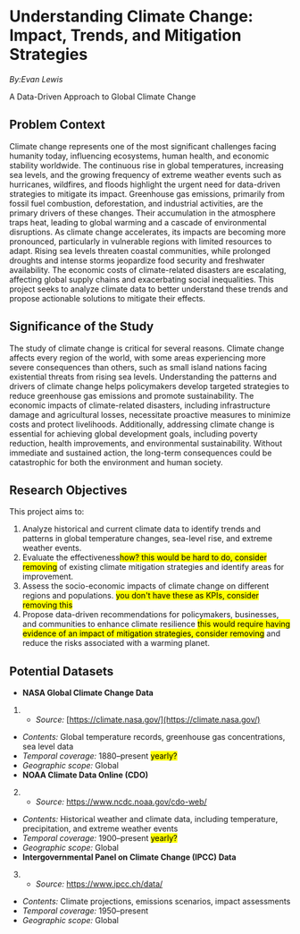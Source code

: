 # **Understanding Climate Change: Impact, Trends, and Mitigation Strategies**

*By:Evan Lewis*

A Data-Driven Approach to Global Climate Change

## **Problem Context**

Climate change represents one of the most significant challenges facing humanity today, influencing ecosystems, human health, and economic stability worldwide. The continuous rise in global temperatures, increasing sea levels, and the growing frequency of extreme weather events such as hurricanes, wildfires, and floods highlight the urgent need for data-driven strategies to mitigate its impact. Greenhouse gas emissions, primarily from fossil fuel combustion, deforestation, and industrial activities, are the primary drivers of these changes. Their accumulation in the atmosphere traps heat, leading to global warming and a cascade of environmental disruptions. As climate change accelerates, its impacts are becoming more pronounced, particularly in vulnerable regions with limited resources to adapt. Rising sea levels threaten coastal communities, while prolonged droughts and intense storms jeopardize food security and freshwater availability. The economic costs of climate-related disasters are escalating, affecting global supply chains and exacerbating social inequalities. This project seeks to analyze climate data to better understand these trends and propose actionable solutions to mitigate their effects.

## **Significance of the Study**

The study of climate change is critical for several reasons. Climate change affects every region of the world, with some areas experiencing more severe consequences than others, such as small island nations facing existential threats from rising sea levels. Understanding the patterns and drivers of climate change helps policymakers develop targeted strategies to reduce greenhouse gas emissions and promote sustainability. The economic impacts of climate-related disasters, including infrastructure damage and agricultural losses, necessitate proactive measures to minimize costs and protect livelihoods. Additionally, addressing climate change is essential for achieving global development goals, including poverty reduction, health improvements, and environmental sustainability. Without immediate and sustained action, the long-term consequences could be catastrophic for both the environment and human society.

## **Research Objectives**

This project aims to:

1. Analyze historical and current climate data to identify trends and patterns in global temperature changes, sea-level rise, and extreme weather events.  
2. Evaluate the effectiveness<mark>how?  this would be hard to do, consider removing</mark> of existing climate mitigation strategies and identify areas for improvement.  
3. Assess the socio-economic impacts of climate change on different regions and populations.  <mark>you don't have these as KPIs, consider removing this</mark>
4. Propose data-driven recommendations for policymakers, businesses, and communities to enhance climate resilience <mark>this would require having evidence of an impact of mitigation strategies, consider removing</mark> and reduce the risks associated with a warming planet.

## **Potential Datasets**

* **NASA Global Climate Change Data**  
1.  * *Source:* [https://climate.nasa.gov/](https://climate.nasa.gov/)  
  * *Contents:* Global temperature records, greenhouse gas concentrations, sea level data  
  * *Temporal coverage:* 1880–present  <mark>yearly?</mark>
  * *Geographic scope:* Global  
* **NOAA Climate Data Online (CDO)**  
2.  * *Source:* https://www.ncdc.noaa.gov/cdo-web/  
  * *Contents:* Historical weather and climate data, including temperature, precipitation, and extreme weather events  
  * *Temporal coverage:* 1900–present  <mark>yearly?</mark>
  * *Geographic scope:* Global  
* **Intergovernmental Panel on Climate Change (IPCC) Data**  
3.  * *Source:* https://www.ipcc.ch/data/  
  * *Contents:* Climate projections, emissions scenarios, impact assessments  
  * *Temporal coverage:* 1950–present  
  * *Geographic scope:* Global

